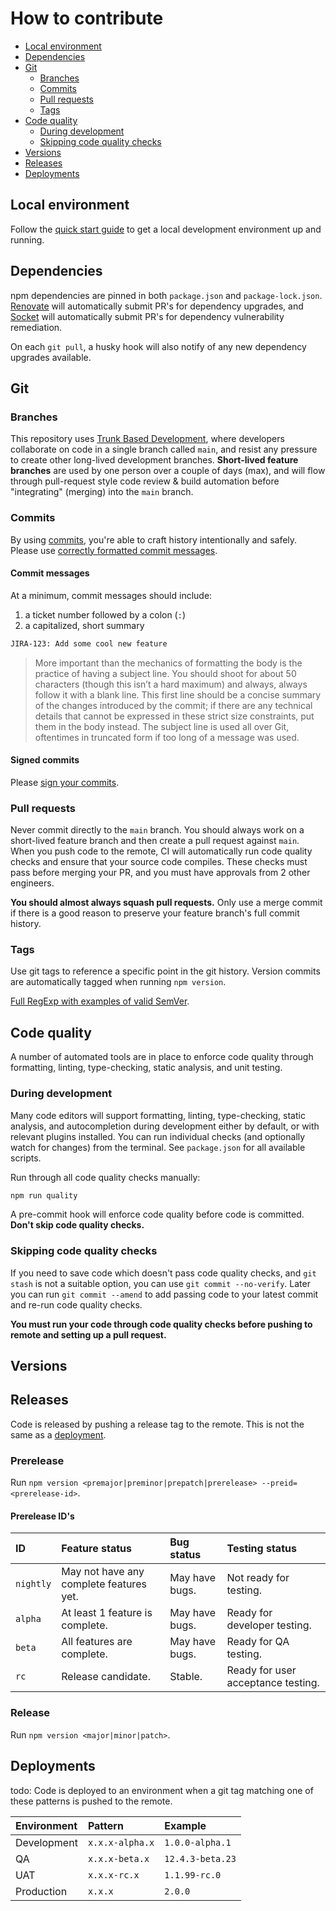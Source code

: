 # How to contribute

- [Local environment](#markdown-header-local-environment)
- [Dependencies](#markdown-header-dependencies)
- [Git](#markdown-header-git)
  - [Branches](#markdown-header-branches)
  - [Commits](#markdown-header-commits)
  - [Pull requests](#markdown-header-pull-requests)
  - [Tags](#markdown-header-tags)
- [Code quality](#markdown-header-code-quality)
    - [During development](#markdown-header-during-development)
    - [Skipping code quality checks](#markdown-header-skipping-code-quality-checks)
- [Versions](#markdown-header-versions)
- [Releases](#markdown-header-releases)
- [Deployments](#markdown-header-deployments)

## Local environment

Follow the [quick start guide](../README.md#markdown-header-quick-start) to get a local development environment up and running.

## Dependencies

npm dependencies are pinned in both `package.json` and `package-lock.json`. [Renovate](https://app.renovatebot.com/dashboard#github/paulshryock/release-bump) will automatically submit PR's for dependency upgrades, and [Socket](https://socket.dev/) will automatically submit PR's for dependency vulnerability remediation.

On each `git pull`, a husky hook will also notify of any new dependency upgrades available.

## Git

### Branches

This repository uses [Trunk Based Development](https://trunkbaseddevelopment.com/), where developers collaborate on code in a single branch called `main`, and resist any pressure to create other long-lived development branches. **Short-lived feature branches** are used by one person over a couple of days (max), and will flow through pull-request style code review & build automation before "integrating" (merging) into the `main` branch.

### Commits

By using [commits](https://github.com/git-guides/git-commit), you're able to craft history intentionally and safely. Please use [correctly formatted commit messages](https://tbaggery.com/2008/04/19/a-note-about-git-commit-messages.html).

#### Commit messages

At a minimum, commit messages should include:
1. a ticket number followed by a colon (`:`)
2. a capitalized, short summary

```bash
JIRA-123: Add some cool new feature
```

> More important than the mechanics of formatting the body is the practice of having a subject line. You should shoot for about 50 characters (though this isn’t a hard maximum) and always, always follow it with a blank line. This first line should be a concise summary of the changes introduced by the commit; if there are any technical details that cannot be expressed in these strict size constraints, put them in the body instead. The subject line is used all over Git, oftentimes in truncated form if too long of a message was used.

#### Signed commits

Please [sign your commits](https://docs.github.com/en/authentication/managing-commit-signature-verification/signing-commits).

### Pull requests

Never commit directly to the `main` branch. You should always work on a short-lived feature branch and then create a pull request against `main`. When you push code to the remote, CI will automatically run code quality checks and ensure that your source code compiles. These checks must pass before merging your PR, and you must have approvals from 2 other engineers.

**You should almost always squash pull requests.** Only use a merge commit if there is a good reason to preserve your feature branch's full commit history.

### Tags

Use git tags to reference a specific point in the git history. Version commits are automatically tagged when running `npm version`.

[Full RegExp with examples of valid SemVer](https://regex101.com/r/vkijKf/1/).

## Code quality

A number of automated tools are in place to enforce code quality through formatting, linting, type-checking, static analysis, and unit testing.

### During development

Many code editors will support formatting, linting, type-checking, static analysis, and autocompletion during development either by default, or with relevant plugins installed. You can run individual checks (and optionally watch for changes) from the terminal. See `package.json` for all available scripts.

Run through all code quality checks manually:

```bash
npm run quality
```

A pre-commit hook will enforce code quality before code is committed. **Don't skip code quality checks.**

### Skipping code quality checks

If you need to save code which doesn't pass code quality checks, and `git stash` is not a suitable option, you can use `git commit --no-verify`. Later you can run `git commit --amend` to add passing code to your latest commit and re-run code quality checks.

**You must run your code through code quality checks before pushing to remote and setting up a pull request.**

## Versions

## Releases

Code is released by pushing a release tag to the remote. This is not the same as a [deployment](#markdown-header-deployments).

### Prerelease

Run `npm version <premajor|preminor|prepatch|prerelease> --preid=<prerelease-id>`.

#### Prerelease ID's

| ID        | Feature status                          | Bug status     | Testing status                            |
| :---      | :---                                    | :---           | :---                                      |
| `nightly` | May not have any complete features yet. | May have bugs. | Not ready for testing.                    |
| `alpha`   | At least 1 feature is complete.         | May have bugs. | Ready for developer testing.              |
| `beta`    | All features are complete.              | May have bugs. | Ready for QA testing.                     |
| `rc`      | Release candidate.                      | Stable.        | Ready for user acceptance testing.        |

### Release

Run `npm version <major|minor|patch>`.

## Deployments

todo: Code is deployed to an environment when a git tag matching one of these patterns is pushed to the remote.

| Environment | Pattern         | Example          |
| :---        | :---            | :---             |
| Development | `x.x.x-alpha.x` | `1.0.0-alpha.1`  |
| QA          | `x.x.x-beta.x`  | `12.4.3-beta.23` |
| UAT         | `x.x.x-rc.x`    | `1.1.99-rc.0`    |
| Production  | `x.x.x`         | `2.0.0`          |